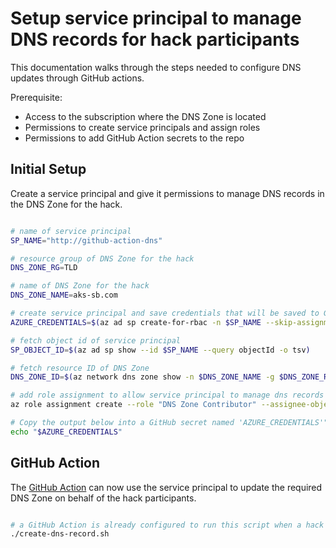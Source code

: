 # Setup service principal to manage DNS records for hack participants

This documentation walks through the steps needed to configure DNS updates through GitHub actions.

Prerequisite:

- Access to the subscription where the DNS Zone is located
- Permissions to create service principals and assign roles
- Permissions to add GitHub Action secrets to the repo

## Initial Setup

Create a service principal and give it permissions to manage DNS records in the DNS Zone for the hack.

```bash

# name of service principal
SP_NAME="http://github-action-dns"

# resource group of DNS Zone for the hack
DNS_ZONE_RG=TLD

# name of DNS Zone for the hack
DNS_ZONE_NAME=aks-sb.com

# create service principal and save credentials that will be saved to GitHub secret
AZURE_CREDENTIALS=$(az ad sp create-for-rbac -n $SP_NAME --skip-assignment --sdk-auth)

# fetch object id of service principal
SP_OBJECT_ID=$(az ad sp show --id $SP_NAME --query objectId -o tsv)

# fetch resource ID of DNS Zone
DNS_ZONE_ID=$(az network dns zone show -n $DNS_ZONE_NAME -g $DNS_ZONE_RG --query id -o tsv)

# add role assignment to allow service principal to manage dns records
az role assignment create --role "DNS Zone Contributor" --assignee-object-id $SP_OBJECT_ID --assignee-principal-type "ServicePrincipal" --scope $DNS_ZONE_ID

# Copy the output below into a GitHub secret named 'AZURE_CREDENTIALS'"
echo "$AZURE_CREDENTIALS"

```

## GitHub Action

The [GitHub Action](./dns.yml) can now use the service principal to update the required DNS Zone on behalf of the hack participants.

```bash

# a GitHub Action is already configured to run this script when a hack participant pushes their branch changes to GitHub.
./create-dns-record.sh

```

